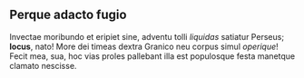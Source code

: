 ## Perque adacto fugio

Invectae moribundo et eripiet sine, adventu tolli *liquidas* satiatur Perseus;
**locus**, nato! More dei timeas dextra Granico neu corpus simul *operique*!
Fecit mea, sua, hoc vias proles pallebant illa est populosque festa manetque
clamato nescisse.